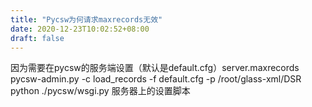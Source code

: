 ```yaml
---
title: "Pycsw为何请求maxrecords无效"
date: 2020-12-23T10:02:52+08:00
draft: false
---
```

因为需要在pycsw的服务端设置（默认是default.cfg）server.maxrecords
pycsw-admin.py -c load_records -f default.cfg -p /root/glass-xml/DSR
python ./pycsw/wsgi.py
服务器上的设置脚本
